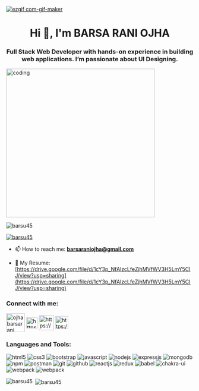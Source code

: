 [![ezgif com-gif-maker](https://user-images.githubusercontent.com/104006364/216425305-6e6e86bc-54d7-4f55-8e8c-c3a42dfbf9cb.gif)]()
<h1 align="center">Hi 👋, I'm BARSA RANI OJHA</h1>
<h3 align="center">Full Stack Web Developer with hands-on experience in building web applications. I’m passionate about UI Designing.</h3>
<img align="center" width="400" src="https://www.kamlainfrabuild.com/images/feedback.gif" alt="coding"/>

<p align="left"> <img src="https://komarev.com/ghpvc/?username=barsu45&label=Profile%20views&color=0e75b6&style=flat" alt="barsu45" /> </p>

<p align="left"> <a href="https://github.com/ryo-ma/github-profile-trophy"><img src="https://github-profile-trophy.vercel.app/?username=barsu45" alt="barsu45" /></a> </p>

- 📫 How to reach me: **barsaraniojha@gmail.com**

- 📄 My Resume: [https://drive.google.com/file/d/1cY3p_NfAlzcLfeZjhMVfWV3H5LmY5CIJ/view?usp=sharing](https://drive.google.com/file/d/1cY3p_NfAlzcLfeZjhMVfWV3H5LmY5CIJ/view?usp=sharing)

<h3 align="left">Connect with me:</h3>
<p align="left">
<a href="https://twitter.com/ojhabarsarani" target="blank"><img align="center" src="https://assets.stickpng.com/images/580b57fcd9996e24bc43c53e.png" alt="ojhabarsarani" height="50" width="50" /></a>
<a href="https://www.linkedin.com/in/barsa-rani-ojha-296474233/" target="blank"><img align="center" src="https://cdn-icons-png.flaticon.com/512/174/174857.png" alt="https://www.linkedin.com/in/barsa-rani-ojha-296474233/" height="30" width="30"/></a>
<a href="https://codesandbox.com/https://codesandbox.io/dashboard/home?workspace=7b45849d-a0c1-4f94-a75b-14d5ceed61da" target="blank"><img align="center" src="https://ci.codesandbox.io/static/favicon.ico" alt="https://codesandbox.io/dashboard/home?workspace=7b45849d-a0c1-4f94-a75b-14d5ceed61da" height="40" width="40" /></a>
<a href="https://fb.com/https://www.facebook.com/barsu.barsu.50/" target="blank"><img align="center" src="https://upload.wikimedia.org/wikipedia/commons/thumb/0/05/Facebook_Logo_%282019%29.png/1024px-Facebook_Logo_%282019%29.png" alt="https://www.facebook.com/barsu.barsu.50/" height="35" width="35" /></a>
</p>

<h3 align="left">Languages and Tools:</h3>
<p>
    <img src="https://img.shields.io/badge/HTML5-E34F26?style=for-the-badge&logo=html5&logoColor=white" alt="html5" />
    <img src="https://img.shields.io/badge/CSS3-1572B6?style=for-the-badge&logo=css3&logoColor=white" alt="css3" />
    <img src="https://img.shields.io/badge/Bootstrap-563D7C?style=for-the-badge&logo=bootstrap&logoColor=white" alt="bootstrap" />
    <img src="https://img.shields.io/badge/JavaScript-323330?style=for-the-badge&logo=javascript&logoColor=F7DF1E" alt="javascript" />
    <img src="https://img.shields.io/badge/Node.js-339933?style=for-the-badge&logo=nodedotjs&logoColor=white" alt="nodejs" />
    <img src="https://img.shields.io/badge/Express.js-000000?style=for-the-badge&logo=express&logoColor=white" alt="expressjs" />
    <img src="https://img.shields.io/badge/MongoDB-4EA94B?style=for-the-badge&logo=mongodb&logoColor=white" alt="mongodb" />
    <img src="https://img.shields.io/badge/npm-CB3837?style=for-the-badge&logo=npm&logoColor=white" alt="npm" />
    <img src="https://img.shields.io/badge/Postman-FF6C37?style=for-the-badge&logo=Postman&logoColor=white" alt="postman" />
    <img src="https://img.shields.io/badge/Git-f44d27?style=for-the-badge&logo=git&logoColor=white" alt="git" />
    <img src="https://img.shields.io/badge/GitHub-100000?style=for-the-badge&logo=github&logoColor=white" alt="github" />
    <img src="https://img.shields.io/badge/React-20232A?style=for-the-badge&logo=react&logoColor=61DAFB" alt="reactjs" />
    <img src="https://img.shields.io/badge/Redux-593D88?style=for-the-badge&logo=redux&logoColor=white" alt="redux" />
    <img src="https://img.shields.io/badge/Babel-FFF?style=for-the-badge&logo=babel&logoColor=black" alt="babel" />
    <img src="https://img.shields.io/badge/Chakra%20UI-3bc7bd?style=for-the-badge&logo=chakraui&logoColor=white" alt="chakra-ui" />
    <img src="https://img.shields.io/badge/WEBPACK-FFF?style=for-the-badge&logo=webpack&logoColor=blue" alt="webpack" />
    <img src="https://img.shields.io/badge/heroku-green?style=for-the-badge&logo=heroku&logoColor=8F00FF" alt="webpack" />
    
</p>

<p><img align="left" src="https://github-readme-stats.vercel.app/api/top-langs?username=barsu45&show_icons=true&locale=en&layout=compact" alt="barsu45" /></p>

<p>&nbsp;<img align="center" src="https://github-readme-stats.vercel.app/api?username=barsu45&show_icons=true&locale=en" alt="barsu45" /></p>
